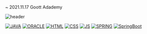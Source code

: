  ~ 2021.11.17 Goott Adademy 
 
![header](https://capsule-render.vercel.app/api?type=rounded&color=auto&height=300&section=header&text=SunhoKim&fontSize=90)










   [![JAVA](https://img.shields.io/badge/Java-007396?style=flat-square&logo=JAVA&logoColor=black)](github.com/kimsunho940904/TODO-List)
   [![ORACLE](https://img.shields.io/badge/Oracle-F80000?style=flat-square&logo=Oracle&logoColor=black)](github.com/kimsunho940904/TODO-List)
      [![HTML](https://img.shields.io/badge/HTML-E34F26?style=flat-square&logo=HTML&logoColor=black)](github.com/kimsunho940904/TODO-List)
            [![CSS](https://img.shields.io/badge/CSS-1572B6?style=flat-square&logo=CSS&logoColor=black)](github.com/kimsunho940904/TODO-List)
   [![JS](https://img.shields.io/badge/JavaScript-F7DF1E?style=flat-square&logo=JavaScript&logoColor=black)](github.com/kimsunho940904/TODO-List)
      [![SPRING](https://img.shields.io/badge/Spring-6DB33F?style=flat-square&logo=Spring&logoColor=black)](github.com/kimsunho940904/TODO-List)
         [![SpringBoot](https://img.shields.io/badge/SpringBoot-6DB33F?style=flat-square&logo=SpringBoot&logoColor=black)](github.com/kimsunho940904/TODO-List)
   
